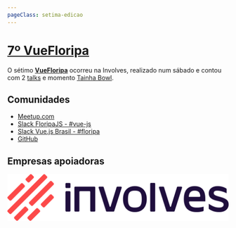 ```yaml
---
pageClass: setima-edicao
---
```


# [7º VueFloripa](https://www.meetup.com/vuefloripa/events/262881421/)

O sétimo [**VueFloripa**](https://www.meetup.com/vuefloripa/events/262881421/) ocorreu na Involves, realizado num sábado e contou com 2 [talks](/formatos/talk.html) e momento [Tainha Bowl](/formatos/tainha-bowl.html).

## Comunidades

- [Meetup.com](https://www.meetup.com/pt-BR/vuefloripa)
- [Slack FloripaJS - #vue-js](http://slack.floripajs.org/)
- [Slack Vue.js Brasil - #floripa](https://vuejs-brasil.herokuapp.com/)
- [GitHub](https://github.com/VueFloripa)

## Empresas apoiadoras

<div class='apoiadores'>
  <a href='https://involves.com/'>
    <img alt='Involves' src='/apoiadores/involves.png'>
  </a>
</div>

<style>
  .setima-edicao img {
    margin-top: 20px;
    margin-right: 20px;
    height: 100px;
  }

  .setima-edicao .apoiadores {
    text-align: center;
  }
</style>